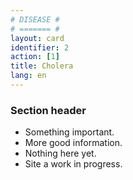 ```yaml
---
# DISEASE #
# ======= #
layout: card
identifier: 2 
action: [1]
title: Cholera
lang: en
---
```


### Section header

- Something important.
- More good information.
- Nothing here yet.
- Site a work in progress.
